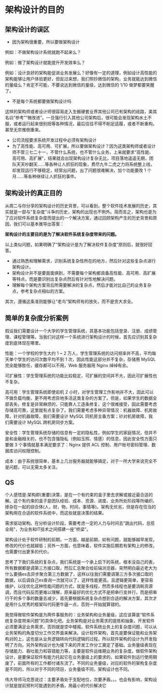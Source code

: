 # 架构设计的目的



## 架构设计的误区



+ 因为架构很重要，所以要做架构设计



例如：不做架构设计系统就跑不起来么？

例如：做了架构设计就能提升开发效率么？

例如：设计良好的架构能促进业务发展么？好像有一定的道理，例如设计高性能的架构能够让用户体验更好，但反过来想，我们照抄微信的架构，业务就能达到微信的量级么？肯定不可能，不要说达到微信的量级，达到微信的 1/10 做梦都要笑醒了。



+ 不是每个系统都要做架构设计吗



这样的架构师或者设计师很容易走入生搬硬套业界其他公司已有架构的歧路，美其名曰“参考”“微改进”。一旦强行引入其他公司架构后，很可能会发现架构水土不服，或者运行起来很别扭等各种情况，最后往往不得不削足适履，或者不断重构，甚至无奈推倒重来。



+ 公司流程要求系统开发过程中必须有架构设计
+ 为了高性能、高可用、可扩展，所以要做架构设计？因为这类架构师或者设计师不管三七二十一，不管什么系统，也不管什么业务，上来就要求“高性能、高可用、高扩展”，结果就会出现架构设计复杂无比，项目落地遥遥无期，团队天天吵翻天……等各种让人抓狂的现象，费尽九牛二虎之力将系统整上线，却发现运行不够稳定，经常出问题，出了问题很难解决，加个功能要改 1 个月……等各种继续让人抓狂的事件。



## 架构设计的真正目的



从周二与你分享的架构设计的历史背景，可以看到，整个软件技术发展的历史，其实就是一部与“复杂度”斗争的历史，架构的出现也不例外。简而言之，架构也是为了应对软件系统复杂度而提出的一个解决方案，通过回顾架构产生的历史背景和原因，我们可以基本推导出答案：



**架构设计的主要目的是为了解决软件系统复杂度带来的问题。**



以上类似问题，如果明确了“架构设计是为了解决软件复杂度”原则后，就很好回答。

+ 通过熟悉和理解需求，识别系统复杂性所在的地方，然后针对这些复杂点进行架构设计。
+ 架构设计并不是要面面俱到，不需要每个架构都具备高性能、高可用、高扩展等特点，而是要识别出复杂点然后有针对性地解决问题。
+ 理解每个架构方案背后所需要解决的复杂点，然后才能对比自己的业务复杂点，参考复杂点相似的方案。



其次，遵循这条准则能够让“老鸟”架构师有的放矢，而不是贪大求全。



## 简单的复杂度分析案例



假设我们需要设计一个大学的学生管理系统，其基本功能包括登录、注册、成绩管理、课程管理等。当我们对这样一个系统进行架构设计的时候，首先应识别其复杂度到底体现在哪里。



性能：一个学校的学生大约 1 ~ 2 万人，学生管理系统的访问频率并不高，平均每天单个学生的访问次数平均不到 1 次，因此性能这部分并不复杂，存储用 MySQL 完全能够胜任，缓存都可以不用，Web 服务器用 Nginx 绰绰有余。



可扩展性：学生管理系统的功能比较稳定，可扩展的空间并不大，因此可扩展性也不复杂。



高可用：学生管理系统即使宕机 2 小时，对学生管理工作影响并不大，因此可以不做负载均衡，更不用考虑异地多活这类复杂的方案了。但是，如果学生的数据全部丢失，修复是非常麻烦的，只能靠人工逐条修复，这个很难接受，因此需要考虑存储高可靠，这里就有点复杂了。我们需要考虑多种异常情况：机器故障、机房故障，针对机器故障，我们需要设计 MySQL 同机房主备方案；针对机房故障，我们需要设计 MySQL 跨机房同步方案。



安全性：学生管理系统存储的信息有一定的隐私性，例如学生的家庭情况，但并不是和金融相关的，也不包含强隐私（例如玉照、情感）的信息，因此安全性方面只要做 3 个事情就基本满足要求了：Nginx 提供 ACL 控制、用户账号密码管理、数据库访问权限控制。



成本：由于系统很简单，基本上几台服务器就能够搞定，对于一所大学来说完全不是问题，可以无需太多关注。



## QS



个人感悟是:架构即(重要)决策，是在一个有约束的盒子里去求解或接近最合适的解。这个有约束的盒子是团队经验、成本、资源、进度、业务所处阶段等所编织、掺杂在一起的综合体(人，财，物，时间，事情等)。架构无优劣，但是存在恰当的架构用在合适的软件系统中，而这些就是决策的结果。



需求驱动架构。在分析设计阶段，需要考虑一定的人力与时间去"跳出代码，总揽全局"，为业务和IT技术之间搭建一座"桥梁"。



架构设计处于软件研制的前期，一方面，越是前期，如有问题，就能够越早发现，修改的代价也就越低；另外一方面，也意味着，软件实施后期若有架构上的修改，也需要付出更多的代价。



思考了下我们系统的复杂点，我们系统是一个承上启下的系统，根本没自己的表，所有数据都是调第三方接口取，然后汇总聚合给前端浏览器，突然明白最近老大为什么要搞es去异步聚合第三方数据了，这样以往我们需要调第三方多次接口取的数据，以后调自己es查询一次就可以了，这样性能更高，且逻辑更简单，更容易维护，以往优化这种性能问题的方式，就是多线程，然而多线程也是要消耗资源调，而且代码反而更难以理解，原来最好的优化方式不是把串行变并行，而是把串行干的多个事的数量去减少，首先要根据系统复杂点想到合适的解决方案，其次才是用什么优秀的框架叫代码更牛逼一点，否则一开始就算错的。



我觉得做软件架构是为两件事服务的：业务架构和业务量级，这应该算是“软件系统复杂度带来问题”的具体化吧。业务架构是对业务需求的提炼和抽象，开发软件必须要满足业务需求，否则就是空中楼阁。软件系统业务上的复杂度问题，可以从业务架构的角度切分工作交界面来解决。设计软件架构，首先是要保证能和业务架构对的上，这也是从业务逻辑转向代码逻辑的过程，所以软件架构的设计为开发指明了方向。另外架构设计也为接下来的开发工作分工奠定了基础。业务量级表现在存储能力、吞吐能力和容错能力等，主要是软件运维期业务的复杂度。做软件架构设计，是要保证软件有能力托起它在业务量级上的要求的，如果软件到运行使用期废了，前面所有的工作都付诸东流了。不同的业务量级，对应的软件的架构复杂度是不同的，所以对于不同的项目，业务量级不同，架构设计也不同。



伟大导师马克思说过：主要矛盾处于支配地位，次要矛盾。。。也会有影响，架构设计就是提前预判可能遇到的矛盾，用最小的代价解决它



